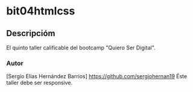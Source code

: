 # bit04htmlcss
## Descripcióm
El quinto taller calificable del bootcamp "Quiero Ser Digital".
### Autor
[Sergio Elías Hernández Barrios]
https://github.com/sergiohernan19
Éste taller debe ser responsive.

